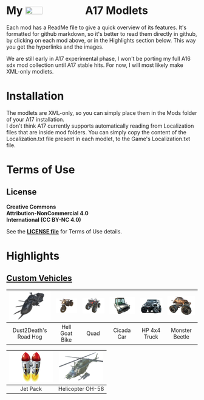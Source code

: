 <!--Read this in github to have all the visuals and formatting: https://github.com/manux32/7d2d_A17_modlets-->
# My <img src="https://manux32.github.io/7dtd_miscImages/7dtd_logo_small.png" width="30%" height="30%"> A17 Modlets


Each mod has a ReadMe file to give a quick overview of its features. It's formatted for github markdown, so it's better to read them directly in github, by clicking on each mod above, or in the Highlights section below. This way you get the hyperlinks and the images.   

We are still early in A17 experimental phase, I won't be porting my full A16 sdx mod collection until A17 stable hits. For now, I will most likely make XML-only modlets.  

# Installation
The modlets are XML-only, so you can simply place them in the Mods folder of your A17 installation.  
I don't think A17 currently supports automatically reading from Localization files that are inside mod folders. You can simply copy the content of the Localization.txt file present in each modlet, to the Game's Localization.txt file.

# Terms of Use
## License
**Creative Commons**  
**Attribution-NonCommercial 4.0**  
**International (CC BY-NC 4.0)**  

See the [**LICENSE file**](LICENSE.md) for Terms of Use details.

# Highlights

## [Custom Vehicles](manux_CustomVehicles_A17_modlet)  
| ![img](manux_CustomVehicles_A17_modlet/ItemIcons/manux_RoadHog.png) | ![img](manux_CustomVehicles_A17_modlet/ItemIcons/manux_HellGoatBike.png) | ![img](manux_CustomVehicles_A17_modlet/ItemIcons/manux_Quad.png) | ![img](manux_CustomVehicles_A17_modlet/ItemIcons/manux_CicadaCar.png) | ![img](manux_CustomVehicles_A17_modlet/ItemIcons/manux_HP4x4Truck.png) | ![img](manux_CustomVehicles_A17_modlet/ItemIcons/manux_MonsterBeetle.png) |  
|:---:|:---:|:---:|:---:|:---:|:---:|  
| Dust2Death's Road Hog | Hell Goat Bike | Quad | Cicada Car | HP 4x4 Truck | Monster Beetle |  

| ![img](manux_CustomVehicles_A17_modlet/ItemIcons/manux_JetPack.png) | ![img](manux_CustomVehicles_A17_modlet/ItemIcons/manux_HelicopterOH58.png) |   
|:---:|:---:|  
| Jet Pack | Helicopter OH-58 |  
